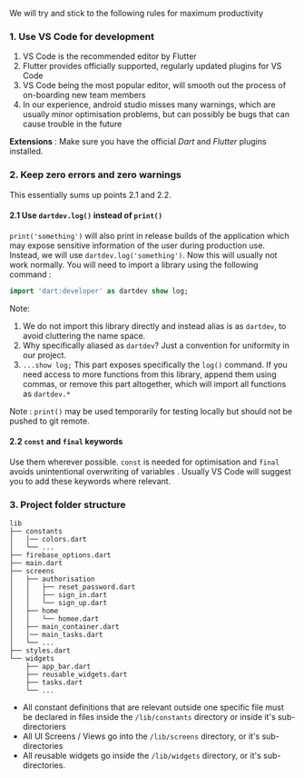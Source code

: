We will try and stick to the following rules for maximum productivity

### 1. Use VS Code for development

1. VS Code is the recommended editor by Flutter
2. Flutter provides officially supported, regularly updated plugins for VS Code
3. VS Code being the most popular editor, will smooth out the process of on-boarding new team members
4. In our experience, android studio misses many warnings, which are usually minor optimisation problems, but can possibly be bugs that can cause trouble in the future

**Extensions** : Make sure you have the official *Dart* and *Flutter* plugins installed.

### 2. Keep zero errors and zero warnings

This essentially sums up points 2.1 and 2.2.

#### 2.1 Use `dartdev.log()` instead of `print()`

`print('something')` will also print in release builds of the application which may expose sensitive information of the user during production use. Instead, we will use  `dartdev.log('something')`. Now this will usually not work normally. You will need to import a library using the following command :

```dart
import 'dart:developer' as dartdev show log;
```

Note:

1. We do not import this library directly and instead alias is as `dartdev`, to avoid cluttering the name space.
2. Why specifically aliased as `dartdev`? Just a convention for uniformity in our project.
3. `...show log;` This part exposes specifically the `log()` command. If you need access to more functions from this library, append them using commas, or remove this part altogether, which will import all functions as `dartdev.*` 

Note : `print()` may be used temporarily for testing locally but should not be pushed to git remote.

#### 2.2 `const` and `final` keywords

Use them wherever possible. `const` is needed for optimisation and `final` avoids unintentional overwriting of variables . Usually VS Code will suggest you to add these keywords where relevant.

### 3. Project folder structure

```
lib
├── constants
│   │── colors.dart
│   └── ...
├── firebase_options.dart
├── main.dart
├── screens
│   ├── authorisation
│   │   ├── reset_password.dart
│   │   ├── sign_in.dart
│   │   └── sign_up.dart
│   ├── home
│   │   └── homee.dart
│   ├── main_container.dart
│   │── main_tasks.dart
│   └── ...
├── styles.dart
└── widgets
    ├── app_bar.dart
    ├── reusable_widgets.dart
    ├── tasks.dart
    └── ...
```

- All constant definitions that are relevant outside one specific file must be declared in files inside the `/lib/constants` directory or inside it's sub-directoriers
- All UI Screens / Views go into the `/lib/screens` directory, or it's sub-directories
- All reusable widgets go inside the `/lib/widgets` directory, or it's sub-directories.

